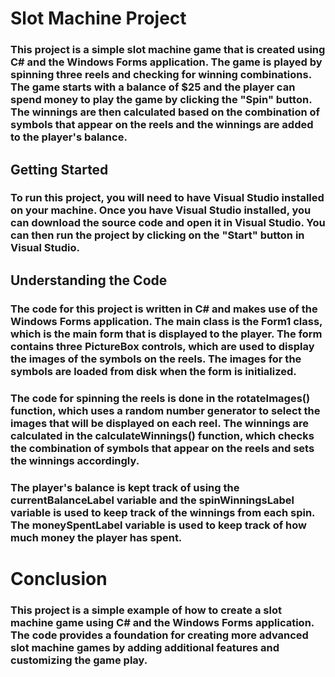 # Slot Machine Project
### This project is a simple slot machine game that is created using C# and the Windows Forms application. The game is played by spinning three reels and checking for winning combinations. The game starts with a balance of $25 and the player can spend money to play the game by clicking the "Spin" button. The winnings are then calculated based on the combination of symbols that appear on the reels and the winnings are added to the player's balance.

## Getting Started
### To run this project, you will need to have Visual Studio installed on your machine. Once you have Visual Studio installed, you can download the source code and open it in Visual Studio. You can then run the project by clicking on the "Start" button in Visual Studio.

## Understanding the Code
### The code for this project is written in C# and makes use of the Windows Forms application. The main class is the Form1 class, which is the main form that is displayed to the player. The form contains three PictureBox controls, which are used to display the images of the symbols on the reels. The images for the symbols are loaded from disk when the form is initialized.

### The code for spinning the reels is done in the rotateImages() function, which uses a random number generator to select the images that will be displayed on each reel. The winnings are calculated in the calculateWinnings() function, which checks the combination of symbols that appear on the reels and sets the winnings accordingly.

### The player's balance is kept track of using the currentBalanceLabel variable and the spinWinningsLabel variable is used to keep track of the winnings from each spin. The moneySpentLabel variable is used to keep track of how much money the player has spent.

# Conclusion
### This project is a simple example of how to create a slot machine game using C# and the Windows Forms application. The code provides a foundation for creating more advanced slot machine games by adding additional features and customizing the game play.
